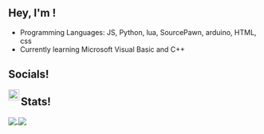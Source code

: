 ## Hey, I'm </MICO>!
<ul>
  <li>Programming Languages: JS, Python, lua, SourcePawn, arduino, HTML, css</li>
  <li>Currently learning Microsoft Visual Basic and C++</li>
</ul>

## Socials!
<a href="https://steamcommunity.com/profiles/76561198985255524/">
  <img align="left" alt="Ste" width="22px" src="https://upload.wikimedia.org/wikipedia/commons/thumb/8/83/Steam_icon_logo.svg/512px-Steam_icon_logo.svg.png" />
</a>

## Stats!
<a href="https://github.com/DEV-MICO">
  <img align="center" src="https://github-readme-stats.vercel.app/api?username=DEV-MICO&show_icons=true&theme=github_dark" />
</a>
<a href="https://github.com/DEV-MICO">
  <img align="center" src="https://github-readme-stats.vercel.app/api/top-langs/?username=DEV-MICO&theme=github_dark" />
</a>
